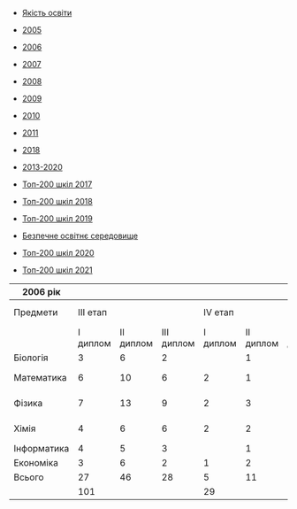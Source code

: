 - [Якість освіти](/info/education/)

- [2005](/info/education/2005/)

- [2006](/info/education/2006/)

- [2007](/info/education/2007/)

- [2008](/info/education/2008/)

- [2009](/info/education/2009/)

- [2010](/info/education/2010/)

- [2011](/info/education/2011/)

- [2018](/info/education/2018/)

- [2013-2020](/info/education/2013-2020/)

- [Топ-200 шкіл 2017](/info/education/топ-200-шкіл-2017/)

- [Топ-200 шкіл 2018](/info/education/топ-200-шкіл-2018/)

- [Топ-200 шкіл 2019](/info/education/топ-200-шкіл-2019/)

- [Безпечне освітнє середовище](/info/education/безпечне-освітнє-середовище/)

- [Топ-200 шкіл 2020](/info/education/топ-200-шкіл-2020/)

- [Топ-200 шкіл 2021](/info/education/топ-200-шкіл-2021/)



|  2006 рік   |          |           |            |          |           |            |                      |                 |
| ----------- | -------- | --------- | ---------- | -------- | --------- | ---------- | -------------------- | --------------- |
|  Предмети   | III етап |           |            | IV етап  |           |            | Міжнародні олімпіади |                 |
|             | I диплом | II диплом | III диплом | I диплом | II диплом | III диплом |      Відбір МО       |       МО        |
|  Біологія   |    3     |     6     |     2      |          |     1     |     3      |          1           |                 |
| Математика  |    6     |    10     |     6      |    2     |     1     |     2      |          2           |  Срібна медаль  |
|   Фізика    |    7     |    13     |     9      |    2     |     3     |     2      |          1           |  Срібна медаль  |
|    Хімія    |    4     |     6     |     6      |    2     |     2     |     4      |          1           | Бронзова медаль |
| Інформатика |    4     |     5     |     3      |          |     1     |     1      |                      |                 |
|  Економіка  |    3     |     6     |     2      |    1     |     2     |     3      |                      |                 |
|   Всього    |    27    |    46     |     28     |    5     |    11     |     14     |                      |                 |
|             |   101    |           |            |    29    |           |            |                      |                 |

